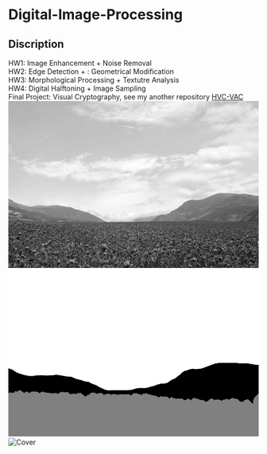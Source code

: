 # Digital-Image-Processing
## Discription
HW1: Image Enhancement + Noise Removal  
HW2: Edge Detection + : Geometrical Modification  
HW3: Morphological Processing + Textutre Analysis  
HW4: Digital Halftoning + Image Sampling  
Final Project: Visual Cryptography, see my another repository [HVC-VAC](https://github.com/woody8657/HVC-VAC_Authentication)  
![image](./HW3/hw3_sample_images/sample2.png)![image](./HW3/result7.png)
<img src="./HW3/hw3_sample_images/sample2.png)" alt="Cover" width="50%" />
